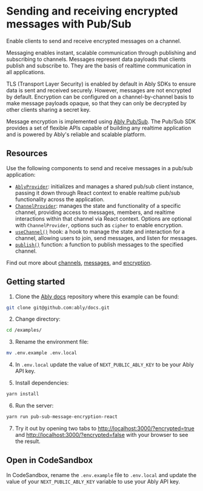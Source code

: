 # Sending and receiving encrypted messages with Pub/Sub

Enable clients to send and receive encrypted messages on a channel.

Messaging enables instant, scalable communication through publishing and subscribing to channels. Messages represent data payloads that clients publish and subscribe to. They are the basis of realtime communication in all applications.

TLS (Transport Layer Security) is enabled by default in Ably SDKs to ensure data is sent and received securely. However, messages are not encrypted by default. Encryption can be configured on a channel-by-channel basis to make message payloads opaque, so that they can only be decrypted by other clients sharing a secret key.

Message encryption is implemented using [Ably Pub/Sub](https://ably.com/docs/auth). The Pub/Sub SDK provides a set of flexible APIs capable of building any realtime application and is powered by Ably's reliable and scalable platform.

## Resources

Use the following components to send and receive messages in a pub/sub application:

* [`AblyProvider`](https://ably.com/docs/getting-started/react#ably-provider): initializes and manages a shared pub/sub client instance, passing it down through React context to enable realtime pub/sub functionality across the application.
* [`ChannelProvider`](https://ably.com/docs/getting-started/react#channel-provider): manages the state and functionality of a specific channel, providing access to messages, members, and realtime interactions within that channel via React context. Options are optional with `ChannelProvider`, options such as `cipher` to enable encryption.
* [`useChannel()`](https://ably.com/docs/getting-started/react#useChannel) hook: a hook to manage the state and interaction for a channel, allowing users to join, send messages, and listen for messages.
* [`publish()`](https://ably.com/docs/getting-started/react#useChannel) function: a function to publish messages to the specified channel.

Find out more about [channels](https://ably.com/docs/channels), [messages](https://ably.com/docs/channels/messages), and [encryption](https://ably.com/docs/channels/options/encryption).

## Getting started

1. Clone the [Ably docs](https://github.com/ably/docs) repository where this example can be found:

```sh
git clone git@github.com:ably/docs.git
```

2. Change directory:

```sh
cd /examples/
```

3. Rename the environment file:

```sh
mv .env.example .env.local
```

4. In `.env.local` update the value of `NEXT_PUBLIC_ABLY_KEY` to be your Ably API key.

5. Install dependencies:

```sh
yarn install
```

6. Run the server:

```sh
yarn run pub-sub-message-encryption-react
```

7. Try it out by opening two tabs to [http://localhost:3000/?encrypted=true](http://localhost:3000/?encrypted=true) and [http://localhost:3000/?encrypted=false](http://localhost:3000/?encrypted=false) with your browser to see the result.

## Open in CodeSandbox

In CodeSandbox, rename the `.env.example` file to `.env.local` and update the value of your `NEXT_PUBLIC_ABLY_KEY` variable to use your Ably API key.
